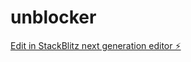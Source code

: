 # unblocker

[Edit in StackBlitz next generation editor ⚡️](https://stackblitz.com/~/github.com/Cesium72/unblocker)